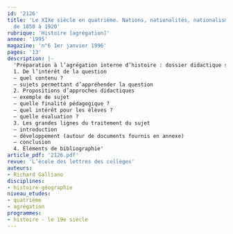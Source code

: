 ```yaml
---
id: '2126'
title: 'Le XIXe siècle en quatrième. Nations, nationalités, nationalismes en Europe
  de 1850 à 1920'
rubrique: 'Histoire [agrégation]'
annee: '1995'
magazine: 'n°6 1er janvier 1996'
pages: '13'
description: |-
  'Préparation à l’agrégation interne d’histoire : dossier didactique sur la question d’histoire contemporaine…
  1. De l’intérêt de la question
  – quel contenu ?
  – sujets permettant d’appréhender la question
  2. Propositions d’approches didactiques
  – exemple de sujet
  – quelle finalité pédagogique ?
  – quel intérêt pour les élèves ?
  – quelle évaluation ?
  3. Les grandes lignes du traitement du sujet
  – introduction
  – développement (autour de documents fournis en annexe)
  – conclusion
  4. Éléments de bibliographie'
article_pdf: '2126.pdf'
revue: 'L’école des lettres des collèges'
auteurs:
- Richard Galliano
disciplines:
- histoire-géographie
niveau_etudes:
- quatrième
- agrégation
programmes:
- histoire - le 19e siècle
---
```

